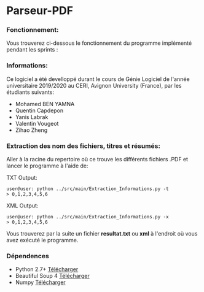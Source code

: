 # Parseur-PDF

### Fonctionnement:

Vous trouverez ci-dessous le fonctionnement du programme implémenté pendant les sprints :

### Informations:

Ce logiciel a été develloppé durant le cours de Génie Logiciel de l'année universitaire 2019/2020 au CERI, Avignon University (France), par les étudiants suivants:

* Mohamed BEN YAMNA
* Quentin Capdepon
* Yanis Labrak
* Valentin Vougeot
* Zihao Zheng

### Extraction des nom des fichiers, titres et résumés:

Aller à la racine du repertoire où ce trouve les différents fichiers .PDF et lancer le programme à l'aide de:

TXT Output:

```console
user@user: python ../src/main/Extraction_Informations.py -t
> 0,1,2,3,4,5,6
```

XML Output:

```console
user@user: python ../src/main/Extraction_Informations.py -x
> 0,1,2,3,4,5,6
```

Vous trouverez par la suite un fichier **resultat.txt** ou **xml** à l'endroit où vous avez exécuté le programme.

### Dépendences

* Python 2.7+ [Télécharger](https://www.python.org/download/releases/2.7/)
* Beautiful Soup 4 [Télécharger](https://pypi.org/project/beautifulsoup4/)
* Numpy [Télécharger](https://pypi.org/project/numpy/)